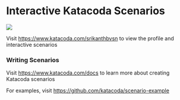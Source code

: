 # Interactive Katacoda Scenarios

[![](http://shields.katacoda.com/katacoda/srikanthbvsn/count.svg)](https://www.katacoda.com/srikanthbvsn "Get your profile on Katacoda.com")

Visit https://www.katacoda.com/srikanthbvsn to view the profile and interactive scenarios

### Writing Scenarios
Visit https://www.katacoda.com/docs to learn more about creating Katacoda scenarios

For examples, visit https://github.com/katacoda/scenario-example
